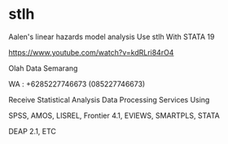 # stlh
Aalen's linear hazards model analysis Use stlh With STATA 19

https://www.youtube.com/watch?v=kdRLri84rO4

Olah Data Semarang

WA : +6285227746673 (085227746673)

Receive Statistical Analysis Data Processing Services Using

SPSS, AMOS, LISREL, Frontier 4.1, EVIEWS, SMARTPLS, STATA

DEAP 2.1, ETC
